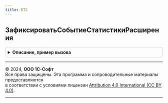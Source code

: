 ```yaml
---
title: БТС
---
```



## ЗафиксироватьСобытиеСтатистикиРасширения
<details style="margin: 1em 0; padding: 0.5em; border: 1px solid #ccc; border-radius: 6px;">

<summary style="font-weight: bold; cursor: pointer;">Описание, пример вызова</summary>

```bsl

// Выполняет фиксацию события работы расширения, в группе событий "Пользовательское"
// @skip-warning ПустойМетод - особенность реализации.
//
// Параметры:
//	ИдентификаторСобытия - Строка - идентификатор события полученный в личном кабинете Менеджера сервиса (длина 36).
//
// Пример:
//	БТС.ЗафиксироватьСобытиеСтатистикиРасширения("2f1df77a-9f07-11e9-9d8c-0242ac1d0004")
//
Процедура ЗафиксироватьСобытиеСтатистикиРасширения(Знач ИдентификаторСобытия) Экспорт
```

Пример вызова
```bsl
БТС.ЗафиксироватьСобытиеСтатистикиРасширения(ИдентификаторСобытия) 
```
</details>

---

© 2024, **ООО 1С-Софт**  
Все права защищены. Эта программа и сопроводительные материалы предоставляются  
в соответствии с условиями лицензии [Attribution 4.0 International (CC BY 4.0)](https://creativecommons.org/licenses/by/4.0/legalcode).

---

